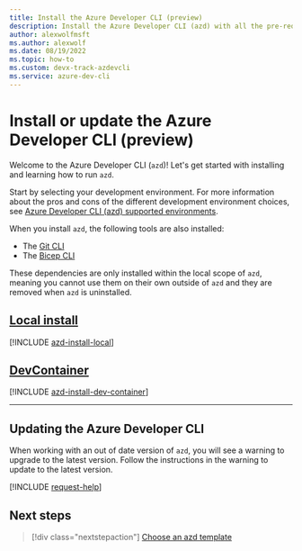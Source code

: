 ```yaml
---
title: Install the Azure Developer CLI (preview)
description: Install the Azure Developer CLI (azd) with all the pre-requisites for your local environment.
author: alexwolfmsft
ms.author: alexwolf
ms.date: 08/19/2022
ms.topic: how-to
ms.custom: devx-track-azdevcli
ms.service: azure-dev-cli
---
```


# Install or update the Azure Developer CLI (preview)

Welcome to the Azure Developer CLI (`azd`)! Let's get started with installing and learning how to run `azd`.

Start by selecting your development environment. For more information about the pros and cons of the different development environment choices, see [Azure Developer CLI (azd) supported environments](overview.md#supported-development-environments).

When you install `azd`, the following tools are also installed:

- The [Git CLI](https://cli.github.com/)
- The [Bicep CLI](/azure/azure-resource-manager/bicep/install)

These dependencies are only installed within the local scope of `azd`, meaning you cannot use them on their own outside of `azd` and they are removed when `azd` is uninstalled.

## [Local install](#tab/localinstall)

[!INCLUDE [azd-install-local](includes/azd-install-local.md)]

## [DevContainer](#tab/devcontainer)

[!INCLUDE [azd-install-dev-container](includes/azd-install-dev-container.md)]

---

## Updating the Azure Developer CLI

When working with an out of date version of `azd`, you will see a warning to upgrade to the latest version. Follow the instructions in the warning to update to the latest version.

[!INCLUDE [request-help](includes/request-help.md)]

## Next steps

> [!div class="nextstepaction"]
> [Choose an azd template](./azd-templates.md)
